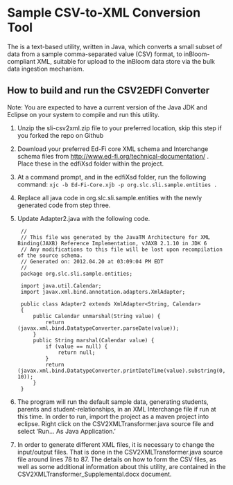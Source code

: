 # Sample CSV-to-XML Conversion Tool

The is a text-based utility, written in Java, which converts a small subset of data from a sample comma-separated value (CSV) format, to inBloom-compliant XML, suitable for upload to the inBloom data store via the bulk data ingestion mechanism.

## How to build and run the CSV2EDFI Converter

Note: You are expected to have a current version of the Java JDK and Eclipse on your system to compile and run this utility.

1. Unzip the sli-csv2xml.zip file to your preferred location, skip this step if you forked the repo on Github
2. Download your preferred Ed-Fi core XML schema and Interchange schema files from http://www.ed-fi.org/technical-documentation/ .  Place these in the edfiXsd folder within the project.
3. At a command prompt, and in the edfiXsd folder, run the following command: `xjc -b Ed-Fi-Core.xjb -p org.slc.sli.sample.entities .`
4. Replace all java code in org.slc.sli.sample.entities with the newly generated code from step three.
5. Update Adapter2.java with the following code. 

		//
		// This file was generated by the JavaTM Architecture for XML Binding(JAXB) Reference Implementation, vJAXB 2.1.10 in JDK 6
		// Any modifications to this file will be lost upon recompilation of the source schema.
		// Generated on: 2012.04.20 at 03:09:04 PM EDT
		//
		package org.slc.sli.sample.entities;

		import java.util.Calendar;
		import javax.xml.bind.annotation.adapters.XmlAdapter;
		
		public class Adapter2 extends XmlAdapter<String, Calendar>
		{
			public Calendar unmarshal(String value) {
				return (javax.xml.bind.DatatypeConverter.parseDate(value));
			}
			public String marshal(Calendar value) {
				if (value == null) {
					return null;
				}
				return (javax.xml.bind.DatatypeConverter.printDateTime(value).substring(0, 10));
			}
		}

6.	The program will run the default sample data, generating students, parents and student-relationships, in an XML Interchange file if run at this time.  In order to run, import the project as a maven project into eclipse.  Right click on the CSV2XMLTransformer.java source file and select ‘Run… As Java Application.’

7.	In order to generate different XML files, it is necessary to change the input/output files.  That is done in the CSV2XMLTransformer.java source file around lines 78 to 87.  The details on how to form the CSV files, as well as some additional information about this utility, are contained in the CSV2XMLTransformer_Supplemental.docx document.
